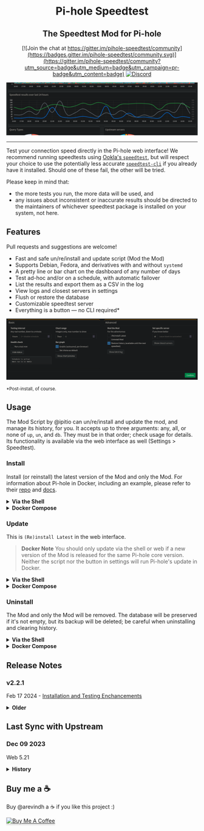 <div align="center">

# Pi-hole Speedtest

## The Speedtest Mod for Pi-hole

[![Join the chat at https://gitter.im/pihole-speedtest/community](https://badges.gitter.im/pihole-speedtest/community.svg)](https://gitter.im/pihole-speedtest/community?utm_source=badge&utm_medium=badge&utm_campaign=pr-badge&utm_content=badge) [![Discord](https://badgen.net/badge/icon/discord?icon=discord&label)](https://discord.gg/TW9TfyM)

![Dashboard](assets/dashboard.png)

</div>

---

Test your connection speed directly in the Pi-hole web interface! We recommend running speedtests using [Ookla's `speedtest`](https://www.speedtest.net/apps/cli), but will respect your choice to use the potentially less accurate [`speedtest-cli`](https://github.com/sivel/speedtest-cli) if you already have it installed. Should one of these fail, the other will be tried.

Please keep in mind that:

* the more tests you run, the more data will be used, and
* any issues about inconsistent or inaccurate results should be directed to the maintainers of whichever speedtest package is installed on your system, not here.

## Features

Pull requests and suggestions are welcome!

* Fast and safe un/re/install and update script (Mod the Mod)
* Supports Debian, Fedora, and derivatives with and without `systemd`
* A pretty line or bar chart on the dashboard of any number of days
* Test ad-hoc and/or on a schedule, with automatic failover
* List the results and export them as a CSV in the log
* View logs and closest servers in settings
* Flush or restore the database
* Customizable speedtest server
* Everything is a button — no CLI required*

![Settings](assets/settings.png)

<sup>

*Post-install, of course.

</sup>

## Usage

The Mod Script by @ipitio can un/re/install and update the mod, and manage its history, for you. It accepts up to three arguments: any, all, or none of `up`, `un`, and `db`. They must be in that order; check usage for details. Its functionality is available via the web interface as well (Settings > Speedtest).

### Install

Install (or reinstall) the latest version of the Mod and only the Mod. For information about Pi-hole in Docker, including an example, please refer to their [repo](https://github.com/pi-hole/docker-pi-hole/) and [docs](https://docs.pi-hole.net/).

<details>
<summary><strong>Via the Shell</strong></summary>

You can just pipe to bash (inside the Docker container, if you're using it (after every rebuild (use Compose))).

```bash
curl -sSLN https://github.com/arevindh/pi-hole/raw/master/advanced/Scripts/speedtestmod/mod.sh | sudo bash
```

[Manual Instructions](https://github.com/arevindh/pihole-speedtest/wiki/Installing-Speedtest-Mod)

</details>

<details>
<summary><strong>Docker Compose</strong></summary>

Replace `image: pihole/pihole:latest` with the following in your `compose.yml`, then rebuild without cache.

```yaml
build:
    dockerfile_inline: |
        FROM pihole/pihole:latest
        RUN curl -sSLN https://github.com/arevindh/pi-hole/raw/master/advanced/Scripts/speedtestmod/mod.sh | sudo bash
```

</details>

### Update

This is `(Re)install Latest` in the web interface.

> **Docker Note**
> You should only update via the shell or web if a new version of the Mod is released for the same Pi-hole core version. Neither the script nor the button in settings will run Pi-hole's update in Docker.

<details>
<summary><strong>Via the Shell</strong></summary>

The same as the above command, but also runs Pi-hole's update.

```bash
curl -sSLN https://github.com/arevindh/pi-hole/raw/master/advanced/Scripts/speedtestmod/mod.sh | sudo bash -s up
```

[Manual Instructions](https://github.com/arevindh/pihole-speedtest/wiki/Updating--Speedtest-Mod)

</details>

<details>
<summary><strong>Docker Compose</strong></summary>

You can use the button or the shell, or rebuild the image without cache, for example:

```bash
docker compose down; docker compose build --no-cache; docker compose up -d
```

</details>

### Uninstall

The Mod and only the Mod will be removed. The database will be preserved if it's not empty, but its backup will be deleted; be careful when uninstalling and clearing history.

<details>
<summary><strong>Via the Shell</strong></summary>

You guessed it:

```bash
curl -sSLN https://github.com/arevindh/pi-hole/raw/master/advanced/Scripts/speedtestmod/mod.sh | sudo bash -s un
```

[Manual Instructions](https://github.com/arevindh/pihole-speedtest/wiki/Uninstalling-Speedtest-Mod)

</details>

<details>
<summary><strong>Docker Compose</strong></summary>

After using the button in settings, or the shell if you so choose, revert the `build` back to an `image` so the Mod doesn't reinstall on the next rebuild. You can also comment out the `RUN` line:

```yaml
build:
    dockerfile_inline: FROM pihole/pihole:latest
        # RUN curl -sSLN ...
```

</details>

## Release Notes

### v2.2.1

Feb 17 2024 - [Installation and Testing Enchancements](https://github.com/arevindh/pihole-speedtest/pull/159)

<details>
<summary><strong>Older</strong></summary>

### v2.2

Feb 13 2024 - [Docker and Fedora Support](https://github.com/arevindh/pihole-speedtest/pull/157)

### v2.1

Feb 04 2024 - [Theme changes, UI improvements, and a new settings](https://github.com/arevindh/pihole-speedtest/pull/153)

### v2.0

Jan 22 2024 - [Refactored Mod Script](https://github.com/arevindh/pihole-speedtest/pull/151)

### v1.9

Feb 11 2023 - [Mod Script and new settings](https://github.com/arevindh/pihole-speedtest/pull/130)

### v1.8

May 18 2022 - [Add CSV export](https://github.com/arevindh/AdminLTE/pull/56)

### v1.7

Mar 17 2022 - [Centered Icon](https://github.com/arevindh/AdminLTE/pull/52)

### v1.6

Feb 21 2022 - [Theme changes and UI improvements](https://github.com/arevindh/AdminLTE/pull/49)

### v1.5

Sep 16 2021 - Disabled Python mode

### v1.4

Oct 09 2020 - Fixed scheduler issues

### v1.3

Jul 29 2020 - Line chart and [displays 0 for failed speedtests](https://github.com/arevindh/pihole-speedtest/issues/43)

### v1.2

Jun 04 2020 - [Added Support for official Speedtest-cli (v5.0.2)](https://github.com/arevindh/AdminLTE/pull/24)

### v1.1

Aug 09 2019 - Support Raspbian Buster

### v1.0

Aug 08 2018 - [Initial Release](https://github.com/arevindh/AdminLTE/pull/11)

### v0.4

Apr 26 2018 - [Handle connection errors](https://github.com/arevindh/AdminLTE/pull/10)

### v0.3

Oct 20 2017 - [Make vertical axis start from 0](https://github.com/arevindh/AdminLTE/pull/2)

### v0.2

Oct 02 2017 - [Run speedtest now](https://github.com/arevindh/pi-hole/pull/1)

### v0.1

Jul 25 2017 - Create chart, settings, functions for speedtest, db

</details>

## Last Sync with Upstream

### Dec 09 2023

Web 5.21

<details>
<summary><strong>History</strong></summary>

### Jun 08 2023

Pi-hole 5.17.1 FTL 5.23, Web 5.20.1

### Jan 05 2023

Pi-hole 5.14.2 FTL 5.20, Web v5.18

Wishing everyone a very happy New Year!

### Nov 24 2022

Pi-hole 5.14.1 FTL 5.19.1, Web v5.17

### Oct 18 2022

Pi-hole v5.13 FTL v5.18.2, Web v5.16

### Oct 01 2022

Pi-hole 5.12.2 FTL 5.18.1 Admin LTE 5.15.1 , Docker 2022.09.4

### Sep 08 2022

Pi-hole FTL v5.17, Web v5.14.2 and Core v5.12

### Sep 04 2022

Pi-hole FTL v5.17, Web v5.14.1 and Core v5.12

### Aug 29 2022

Pi-hole docker update

### Jul 11 2022

Pi-hole core v5.11.4

### Jul 09 2022

Pi-hole FTL v5.16, Web v5.13 and Core v5.11.3

### Apr 24 2022

Pi-hole FTL v5.15, Web v5.12 and Core v5.10

### Feb 21 2022

Pi-hole Web v5.11.1

### Feb 16 2022

Updated Pi-hole FTL v5.14, Web v5.11 and Core v5.9

### Jan 08 2022

Updated to Pi-hole v5.8.1 Core / FTL v5.13 / 5.10.1 Web

### Dec 26 2021

Updated to pihole 5.7 Core / 5.9 Web

### Oct 24 2021

Updated to pihole 5.6 Core / 5.8 Web

### Oct 01 2021

Updated to pihole 5.5 Core / 5.7 Web

### Sep 16 2021

Updated to pihole 5.4 Core / 5.6 Web

### Apr 15 2021

Updated to pihole 5.3.1 Core / 5.5 Web

### Jan 20 2021

Updated to pihole 5.2.4 Core / 5.3.1 Web

### Jan 18 2021

Updated to pihole 5.2.3 Core / 5.3 Web

### Dec 25 2020

Updated to pihole V5.2.2

### Dec 04 2020

Updated to pihole V5.2.1

### Nov 30 2020

Updated to pihole 5.2(Web) & 5.2(Core)

### Aug 13 2020

Updated to pihole 5.1.1 (Web) & 5.1.2 (Core)

### Jul 20 2020

Updated to version v5.1

### May 11 2020

Updated to admin version v5.0

### Feb 26 2020

Updated to admin version v4.3.3

### Sep 24 2019

Updated to admin version v4.3.2

### Sep 19 2019

Updated to core version v4.3.2

### Jul 02 2019

Updated to version v4.3.1

### May 19 2019

Updated to Pi-hole core, Web v4.3

### Mar 07 2019

Updated to Pi-hole core v4.2.2

### Feb 14 2019

Updated to Pi-hole core v4.2.1

### Dec 31 2018

Speedtest mod is up to date with Pi-hole v4.1.2

### Dec 12 2018

Speedtest mod is up to date with Pi-hole v4.1

### Aug 07 2018

Speedtest mod is up to date with Pi-hole v4.0

Pi-hole v4.0 released on 2018-08-06. Speedtest mod integration is going on will take approx 3 to 5 days.

</details>

## Buy me a ☕️

Buy @arevindh a ☕️ if you like this project :)

<a href="https://www.buymeacoffee.com/itsmesid" target="_blank"><img src="https://www.buymeacoffee.com/assets/img/custom_images/orange_img.png" alt="Buy Me A Coffee" style="height: 41px !important;width: 174px !important;box-shadow: 0px 3px 2px 0px rgba(190, 190, 190, 0.5) !important;-webkit-box-shadow: 0px 3px 2px 0px rgba(190, 190, 190, 0.5) !important;" ></a>
